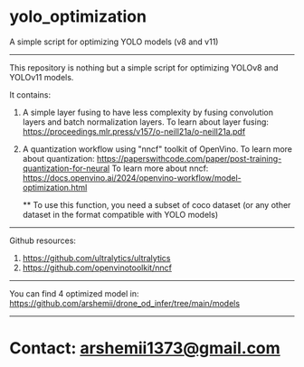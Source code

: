 # yolo_optimization
A simple script for optimizing YOLO models (v8 and v11)


--------------------------------
This repository is nothing but a simple script for optimizing YOLOv8 and YOLOv11 models.

It contains:
1. A simple layer fusing to have less complexity by fusing convolution layers and batch normalization layers.
   To learn about layer fusing:          https://proceedings.mlr.press/v157/o-neill21a/o-neill21a.pdf
2. A quantization workflow using "nncf" toolkit of OpenVino.
   To learn more about quantization:     https://paperswithcode.com/paper/post-training-quantization-for-neural
   To learn more about nncf:             https://docs.openvino.ai/2024/openvino-workflow/model-optimization.html

   ** To use this function, you need a subset of coco dataset (or any other dataset in the format compatible with YOLO models)
--------------------------------
Github resources:
1. https://github.com/ultralytics/ultralytics
2. https://github.com/openvinotoolkit/nncf
--------------------------------
You can find 4 optimized model in:
   https://github.com/arshemii/drone_od_infer/tree/main/models

--------------------------------
# Contact: arshemii1373@gmail.com
